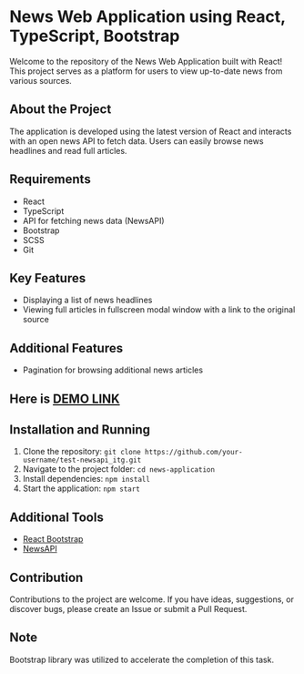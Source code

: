# News Web Application using React, TypeScript, Bootstrap

Welcome to the repository of the News Web Application built with React! This project serves as a platform for users to view up-to-date news from various sources.

## About the Project

The application is developed using the latest version of React and interacts with an open news API to fetch data. Users can easily browse news headlines and read full articles.

## Requirements

- React
- TypeScript
- API for fetching news data (NewsAPI)
- Bootstrap
- SCSS
- Git

## Key Features

- Displaying a list of news headlines
- Viewing full articles in fullscreen modal window with a link to the original source

## Additional Features

- Pagination for browsing additional news articles

## Here is [DEMO LINK](https://maksym-didyk.github.io/test_itg/)

## Installation and Running

1. Clone the repository: `git clone https://github.com/your-username/test-newsapi_itg.git`
2. Navigate to the project folder: `cd news-application`
3. Install dependencies: `npm install`
4. Start the application: `npm start`

## Additional Tools

- [React Bootstrap](https://react-bootstrap.netlify.app/)
- [NewsAPI](https://newsapi.org/)

## Contribution

Contributions to the project are welcome. If you have ideas, suggestions, or discover bugs, please create an Issue or submit a Pull Request.

## Note

Bootstrap library was utilized to accelerate the completion of this task.
